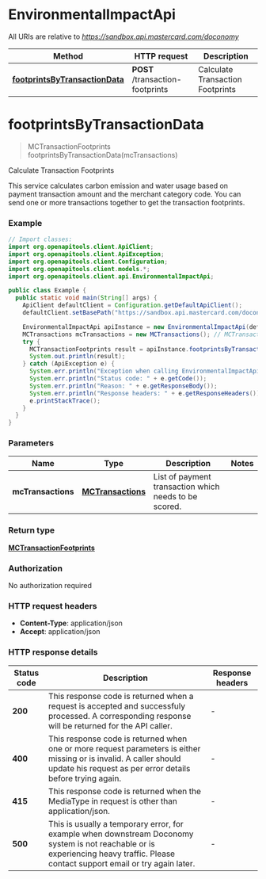 # EnvironmentalImpactApi

All URIs are relative to *https://sandbox.api.mastercard.com/doconomy*

Method | HTTP request | Description
------------- | ------------- | -------------
[**footprintsByTransactionData**](EnvironmentalImpactApi.md#footprintsByTransactionData) | **POST** /transaction-footprints | Calculate Transaction Footprints


<a name="footprintsByTransactionData"></a>
# **footprintsByTransactionData**
> MCTransactionFootprints footprintsByTransactionData(mcTransactions)

Calculate Transaction Footprints

This service calculates carbon emission and water usage based on payment transaction amount and the merchant category code. You can send one or more transactions together to get the transaction footprints.

### Example
```java
// Import classes:
import org.openapitools.client.ApiClient;
import org.openapitools.client.ApiException;
import org.openapitools.client.Configuration;
import org.openapitools.client.models.*;
import org.openapitools.client.api.EnvironmentalImpactApi;

public class Example {
  public static void main(String[] args) {
    ApiClient defaultClient = Configuration.getDefaultApiClient();
    defaultClient.setBasePath("https://sandbox.api.mastercard.com/doconomy");

    EnvironmentalImpactApi apiInstance = new EnvironmentalImpactApi(defaultClient);
    MCTransactions mcTransactions = new MCTransactions(); // MCTransactions | List of payment transaction which needs to be scored.
    try {
      MCTransactionFootprints result = apiInstance.footprintsByTransactionData(mcTransactions);
      System.out.println(result);
    } catch (ApiException e) {
      System.err.println("Exception when calling EnvironmentalImpactApi#footprintsByTransactionData");
      System.err.println("Status code: " + e.getCode());
      System.err.println("Reason: " + e.getResponseBody());
      System.err.println("Response headers: " + e.getResponseHeaders());
      e.printStackTrace();
    }
  }
}
```

### Parameters

Name | Type | Description  | Notes
------------- | ------------- | ------------- | -------------
 **mcTransactions** | [**MCTransactions**](MCTransactions.md)| List of payment transaction which needs to be scored. |

### Return type

[**MCTransactionFootprints**](MCTransactionFootprints.md)

### Authorization

No authorization required

### HTTP request headers

 - **Content-Type**: application/json
 - **Accept**: application/json

### HTTP response details
| Status code | Description | Response headers |
|-------------|-------------|------------------|
**200** | This response code is returned when a request is accepted and successfuly processed. A corresponding response will be returned for the API caller. |  -  |
**400** | This response code is returned when one or more request parameters is either missing or is invalid. A caller should update his request as per error details before trying again. |  -  |
**415** | This response code is returned when the MediaType in request is other than application/json. |  -  |
**500** | This is usually a temporary error, for example when downstream Doconomy system is not reachable or is experiencing heavy traffic. Please contact support email or try again later. |  -  |

